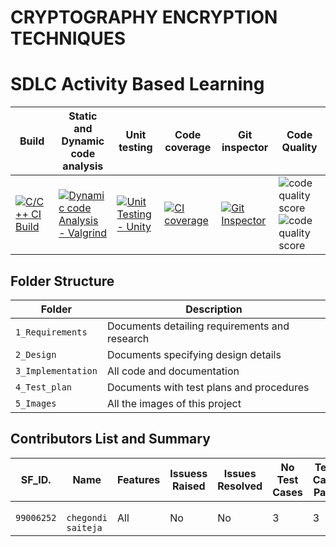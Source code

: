 # CRYPTOGRAPHY ENCRYPTION TECHNIQUES 
# SDLC Activity Based Learning

| Build | Static and Dynamic code analysis       | Unit testing |Code coverage |Git inspector | Code Quality|
|-------------|--------------------------------------------------------------|------------|-------------|----------------|----------------------------------------|
[![C/C++ CI Build](https://github.com/chsaitejltts/project-0001/actions/workflows/bulid.yml/badge.svg)](https://github.com/chsaitejltts/project-0001/actions/workflows/bulid.yml)|[![Dynamic code Analysis - Valgrind](https://github.com/chsaitejltts/project-0001/actions/workflows/valgrind.yml/badge.svg)](https://github.com/chsaitejltts/project-0001/actions/workflows/valgrind.yml)|[![Unit Testing - Unity](https://github.com/chsaitejltts/project-0001/actions/workflows/unitytest.yml/badge.svg)](https://github.com/chsaitejltts/project-0001/actions/workflows/unitytest.yml)|[![CI coverage](https://github.com/chsaitejltts/project-0001/actions/workflows/coverage.yml/badge.svg)](https://github.com/chsaitejltts/project-0001/actions/workflows/coverage.yml)|[![Git Inspector](https://github.com/chsaitejltts/project-0001/actions/workflows/gitinspector.yml/badge.svg)](https://github.com/chsaitejltts/project-0001/actions/workflows/gitinspector.yml)|![code quality score](https://www.code-inspector.com/project/27809/score/svg)![code quality score](https://www.code-inspector.com/project/27809/status/svg)|



## Folder Structure

Folder             | Description
-------------------| -----------------------------------------
`1_Requirements`   | Documents detailing requirements and research
`2_Design`         | Documents specifying design details
`3_Implementation` | All code and documentation
`4_Test_plan`      | Documents with test plans and procedures
`5_Images`         | All the images of this project

## Contributors List and Summary


SF_ID. |  Name   |    Features    | Issuess Raised |Issues Resolved|No Test Cases|Test Case Pass
-------|---------|----------------|----------------|---------------|-------------|--------------
`99006252` | ` chegondi saiteja`  | All |  No     |  No   | 3  |3    |
